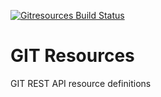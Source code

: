 [![Gitresources Build Status](https://offnet.visualstudio.com/_apis/public/build/definitions/0a22f611-6a4a-4416-a1bb-53ed7284aa21/9/badge)](https://offnet.visualstudio.com/officenet/_build/index?definitionId=9)

# GIT Resources

GIT REST API resource definitions
